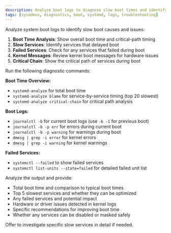 ```yaml
---
description: Analyze boot logs to diagnose slow boot times and identify boot-time issues
tags: [sysadmin, diagnostics, boot, systemd, logs, troubleshooting]
---
```


Analyze system boot logs to identify slow boot causes and issues:

1. **Boot Time Analysis**: Show overall boot time and critical-path timing
2. **Slow Services**: Identify services that delayed boot
3. **Failed Services**: Check for any services that failed during boot
4. **Kernel Messages**: Review kernel boot messages for hardware issues
5. **Critical Chain**: Show the critical path of services during boot

Run the following diagnostic commands:

**Boot Time Overview:**
- `systemd-analyze` for total boot time
- `systemd-analyze blame` for service-by-service timing (top 20 slowest)
- `systemd-analyze critical-chain` for critical path analysis

**Boot Logs:**
- `journalctl -b` for current boot logs (use `-b -1` for previous boot)
- `journalctl -b -p err` for errors during current boot
- `journalctl -b -p warning` for warnings during boot
- `dmesg | grep -i error` for kernel errors
- `dmesg | grep -i warning` for kernel warnings

**Failed Services:**
- `systemctl --failed` to show failed services
- `systemctl list-units --state=failed` for detailed failed unit list

Analyze the output and provide:
- Total boot time and comparison to typical boot times
- Top 5 slowest services and whether they can be optimized
- Any failed services and potential impact
- Hardware or driver issues detected in kernel logs
- Specific recommendations for improving boot time
- Whether any services can be disabled or masked safely

Offer to investigate specific slow services in detail if needed.
